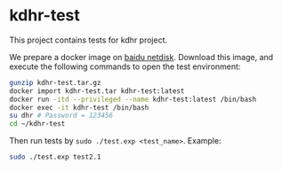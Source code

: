# kdhr-test
This project contains tests for kdhr project.

We prepare a docker image on [baidu netdisk](https://pan.baidu.com/s/1P24DQjRLry7eFph_gUpR8w?pwd=ruen).
Download this image, and execute the following commands to open the test environment:
```bash
gunzip kdhr-test.tar.gz
docker import kdhr-test.tar kdhr-test:latest
docker run -itd --privileged --name kdhr-test:latest /bin/bash
docker exec -it kdhr-test /bin/bash
su dhr # Password = 123456
cd ~/kdhr-test
```
Then run tests by `sudo ./test.exp <test_name>`.
Example:
```bash
sudo ./test.exp test2.1
```
